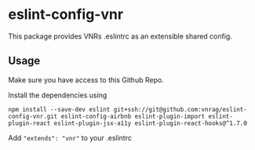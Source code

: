 # eslint-config-vnr

This package provides VNRs .eslintrc as an extensible shared config.

## Usage

Make sure you have access to this Github Repo.

Install the dependencies using

```
npm install --save-dev eslint git+ssh://git@github.com:vnrag/eslint-config-vnr.git eslint-config-airbnb eslint-plugin-import eslint-plugin-react eslint-plugin-jsx-a11y eslint-plugin-react-hooks@^1.7.0
```

Add `"extends": "vnr"` to your .eslintrc

